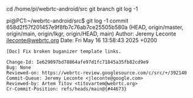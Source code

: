 cd /home/pi/webrtc-android/src
git branch
git log -1


pi@PC1:~/webrtc-android/src$ git log -1
commit 658d2f57f201457e9f8fb7c76ab7ce25505b580a (HEAD, origin/master, origin/main, origin/lkgr, origin/HEAD, main)
Author: Jeremy Leconte <jleconte@webrtc.org>
Date:   Fri May 16 13:58:43 2025 +0200

    [Doc] Fix broken buganizer template links.

    Change-Id: Ie629097bd78864afe97d1fc71845a35fb82cd9e9
    Bug: None
    Reviewed-on: https://webrtc-review.googlesource.com/c/src/+/392140
    Commit-Queue: Jeremy Leconte <jleconte@google.com>
    Reviewed-by: Artem Titov <titovartem@webrtc.org>
    Cr-Commit-Position: refs/heads/main@{#44673}